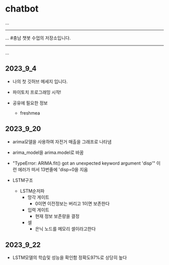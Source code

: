 # chatbot
...
- - - 
...
#충남 챗봇 수업의 저장소입니다.


- - -
...
## 2023_9_4

* 나의 첫 깃허브 메세지 입니다.

* 파이토치 프로그래밍 시작!

* 공유에 필요한 정보
    * freshmea

## 2023_9_20 
* arima모델을 사용하여 자전거 매출을 그래프로 나타냄
* arima_model을 arima.model로 바꿈
* "TypeError: ARIMA.fit() got an unexpected keyword argument 'disp'" 이런 에러가 떠서 13번줄에   'disp=0을 지움

* LSTM구조
    * LSTM순저파
        * 망각 게이트
            * 0이면 이전정보는 버리고 1이면 보존한다
        * 입력 게이트
            * 현재 정보 보존량을 결정
        * 셀
            * 은닉 노드를 메모리 셀이라고한다


## 2023_9_22
* LSTM모델의 학습및 성능을 확인함 정확도97%로 상당히 높다

